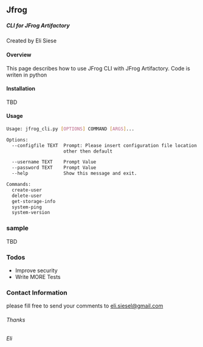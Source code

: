 ## Jfrog

##### CLI for JFrog Artifactory 

Created by Eli Siese

#### Overview
This page describes how to use JFrog CLI with JFrog Artifactory.
Code is writen in python

#### Installation
TBD

#### Usage
```sh
Usage: jfrog_cli.py [OPTIONS] COMMAND [ARGS]...

Options:
  --configfile TEXT  Prompt: Please insert configuration file location if
                     other then default

  --username TEXT    Prompt Value
  --password TEXT    Prompt Value
  --help             Show this message and exit.

Commands:
  create-user
  delete-user
  get-storage-info
  system-ping
  system-version
```
### sample
TBD
### Todos

 - Improve security
 - Write MORE Tests
 
### Contact Information
 please fill free to send your comments to eli.siesel@gmail.com
 
 ###### Thanks
 
 ###### Eli